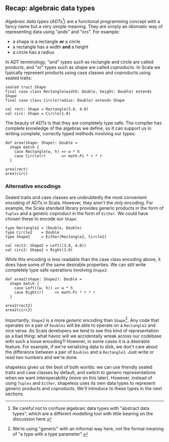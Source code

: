 ## Recap: algebraic data types

*Algebraic data types* (*ADTs*[^adts])
are a functional programming concept
with a fancy name but a very simple meaning.
They are simply an idiomatic way of representing data
using "ands" and "ors". For example:

 - a shape is a rectangle **or** a circle
 - a rectangle has a width **and** a height
 - a circle has a radius

[^adts]: Be careful not to confuse
algebraic data types with "abstract data types",
which are a different modelling tool
with little bearing on the discussion here.

In ADT terminology,
"and" types such as rectangle and circle are called *products*,
and "or" types such as shape are called *coproducts*.
In Scala we typically represent products using
case classes and coproducts using sealed traits:

```tut:book:silent
sealed trait Shape
final case class Rectangle(width: Double, height: Double) extends Shape
final case class Circle(radius: Double) extends Shape

val rect: Shape = Rectangle(3.0, 4.0)
val circ: Shape = Circle(1.0)
```

The beauty of ADTs is that they are completely type safe.
The compiler has complete knowledge of the algebras we define,
so it can support us in writing complete,
correctly typed methods involving our types:

```tut:book:silent
def area(shape: Shape): Double =
  shape match {
    case Rectangle(w, h) => w * h
    case Circle(r)       => math.Pi * r * r
  }
```

```tut:book
area(rect)
area(circ)
```

### Alternative encodings

Sealed traits and case classes are undoubtedly
the most convenient encoding of ADTs in Scala.
However, they aren't the *only* encoding.
For example, the Scala standard library provides
generic products in the form of `Tuples`
and a generic coproduct in the form of `Either`.
We could have chosen these to encode our `Shape`:

```tut:book:silent
type Rectangle2 = (Double, Double)
type Circle2    = Double
type Shape2     = Either[Rectangle2, Circle2]

val rect2: Shape2 = Left((3.0, 4.0))
val circ2: Shape2 = Right(1.0)
```

While this encoding is less readable than the case class encoding above,
it does have some of the same desirable properties.
We can still write completely type safe operations involving `Shape2`:

```tut:book:silent
def area2(shape: Shape2): Double =
  shape match {
    case Left((w, h)) => w * h
    case Right(r)     => math.Pi * r * r
  }
```

```tut:book
area2(rect2)
area2(circ2)
```

Importantly, `Shape2` is a more *generic* encoding than `Shape`[^generic].
Any code that operates on a pair of `Doubles`
will be able to operate on a `Rectangle2` and vice versa.
As Scala developers we tend to see this kind of representation as a bad thing:
what havoc will we accidentally wreak across our codebase with such a loose encoding?!
However, in some cases it is a desirable feature.
For example, if we're serializing data to disk,
we don't care about the difference
between a pair of `Doubles` and a `Rectangle2`.
Just write or read two numbers and we're done.

shapeless gives us the best of both worlds:
we can use friendly sealed traits and case classes by default,
and switch to generic representations when we want interoperability
(more on this later).
However, instead of using `Tuples` and `Either`,
shapeless uses its own data types to represent
generic products and coproducts.
We'll introduce to these types in the next sections.

[^generic]: We're using "generic" with an informal way here,
not the formal meaning of "a type with a type parameter".

